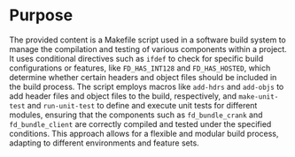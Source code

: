 # Purpose
The provided content is a Makefile script used in a software build system to manage the compilation and testing of various components within a project. It uses conditional directives such as `ifdef` to check for specific build configurations or features, like `FD_HAS_INT128` and `FD_HAS_HOSTED`, which determine whether certain headers and object files should be included in the build process. The script employs macros like `add-hdrs` and `add-objs` to add header files and object files to the build, respectively, and `make-unit-test` and `run-unit-test` to define and execute unit tests for different modules, ensuring that the components such as `fd_bundle_crank` and `fd_bundle_client` are correctly compiled and tested under the specified conditions. This approach allows for a flexible and modular build process, adapting to different environments and feature sets.
